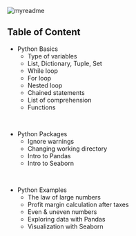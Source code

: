 ![myreadme](https://user-images.githubusercontent.com/70707092/95544092-d0b72880-09bf-11eb-90f7-bdca493307f7.png)

## Table of Content
- Python Basics
  - Type of variables
  - List, Dictionary, Tuple, Set
  - While loop           
  - For loop
  - Nested loop
  - Chained statements
  - List of comprehension
  - Functions
  
<br />

- Python Packages
  - Ignore warnings
  - Changing working directory
  - Intro to Pandas
  - Intro to Seaborn
  
<br />

- Python Examples                    
  - The law of large numbers                
  - Profit margin calculation after taxes
  - Even & uneven numbers
  - Exploring data with Pandas                         
  - Visualization with Seaborn
